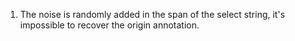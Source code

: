 1. The noise is randomly added in the span of the select string, it's impossible to recover the origin annotation.

